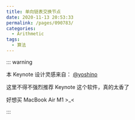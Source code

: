 ```yaml
---
title: 单向链表交换节点
date: 2020-11-13 20:53:33
permalink: /pages/090783/
categories:
  - Arithmetic
tags:
  - 算法
---
```


<DynamicImportPhotoSwipe
  :items="[{src: 'https://cdn.jsdelivr.net/gh/xiaojun996/CDN/images/leetcode/ListNode/ListNode.001.png',thumbnail: 'https://cdn.jsdelivr.net/gh/xiaojun996/CDN/images/leetcode/ListNode/ListNode.001.png',w: 1280,h: 720},
           {src: 'https://cdn.jsdelivr.net/gh/xiaojun996/CDN/images/leetcode/ListNode/ListNode.002.png',thumbnail: 'https://cdn.jsdelivr.net/gh/xiaojun996/CDN/images/leetcode/ListNode/ListNode.002.png',w: 1280,h: 720},
           {src: 'https://cdn.jsdelivr.net/gh/xiaojun996/CDN/images/leetcode/ListNode/ListNode.003.png',thumbnail: 'https://cdn.jsdelivr.net/gh/xiaojun996/CDN/images/leetcode/ListNode/ListNode.003.png',w: 1280,h: 720},
           {src: 'https://cdn.jsdelivr.net/gh/xiaojun996/CDN/images/leetcode/ListNode/ListNode.004.png',thumbnail: 'https://cdn.jsdelivr.net/gh/xiaojun996/CDN/images/leetcode/ListNode/ListNode.004.png',w: 1280,h: 720},
           {src: 'https://cdn.jsdelivr.net/gh/xiaojun996/CDN/images/leetcode/ListNode/ListNode.005.png',thumbnail: 'https://cdn.jsdelivr.net/gh/xiaojun996/CDN/images/leetcode/ListNode/ListNode.005.png',w: 1280,h: 720}]"
/>

::: warning

本 Keynote 设计灵感来自： [@yoshino](https://www.jianshu.com/p/bd4dc088e97a)

这里不得不强烈推荐 Keynote 这个软件，真的太香了

好想买 MacBook Air M1 >\_<

:::
